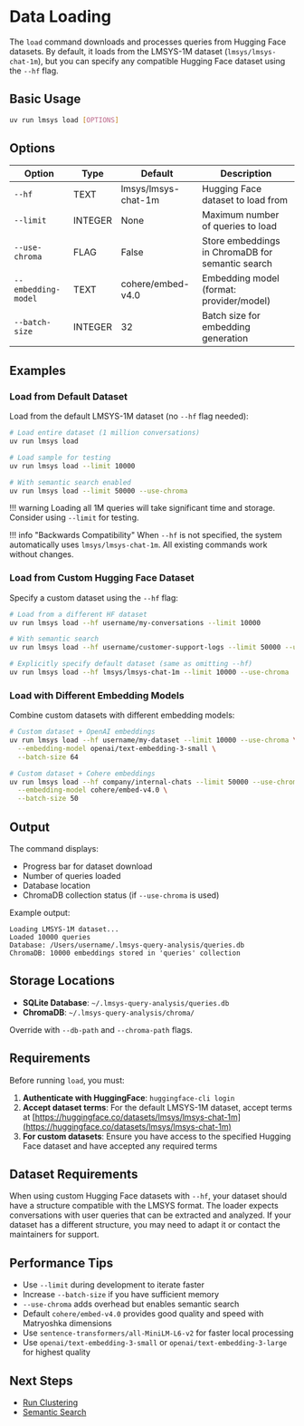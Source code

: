 # Data Loading

The `load` command downloads and processes queries from Hugging Face datasets. By default, it loads from the LMSYS-1M dataset (`lmsys/lmsys-chat-1m`), but you can specify any compatible Hugging Face dataset using the `--hf` flag.

## Basic Usage

```bash
uv run lmsys load [OPTIONS]
```

## Options

| Option | Type | Default | Description |
|--------|------|---------|-------------|
| `--hf` | TEXT | lmsys/lmsys-chat-1m | Hugging Face dataset to load from |
| `--limit` | INTEGER | None | Maximum number of queries to load |
| `--use-chroma` | FLAG | False | Store embeddings in ChromaDB for semantic search |
| `--embedding-model` | TEXT | cohere/embed-v4.0 | Embedding model (format: provider/model) |
| `--batch-size` | INTEGER | 32 | Batch size for embedding generation |

## Examples

### Load from Default Dataset

Load from the default LMSYS-1M dataset (no `--hf` flag needed):

```bash
# Load entire dataset (1 million conversations)
uv run lmsys load

# Load sample for testing
uv run lmsys load --limit 10000

# With semantic search enabled
uv run lmsys load --limit 50000 --use-chroma
```

!!! warning
    Loading all 1M queries will take significant time and storage. Consider using `--limit` for testing.

!!! info "Backwards Compatibility"
    When `--hf` is not specified, the system automatically uses `lmsys/lmsys-chat-1m`. All existing commands work without changes.

### Load from Custom Hugging Face Dataset

Specify a custom dataset using the `--hf` flag:

```bash
# Load from a different HF dataset
uv run lmsys load --hf username/my-conversations --limit 10000

# With semantic search
uv run lmsys load --hf username/customer-support-logs --limit 50000 --use-chroma

# Explicitly specify default dataset (same as omitting --hf)
uv run lmsys load --hf lmsys/lmsys-chat-1m --limit 10000 --use-chroma
```

### Load with Different Embedding Models

Combine custom datasets with different embedding models:

```bash
# Custom dataset + OpenAI embeddings
uv run lmsys load --hf username/my-dataset --limit 10000 --use-chroma \
  --embedding-model openai/text-embedding-3-small \
  --batch-size 64

# Custom dataset + Cohere embeddings
uv run lmsys load --hf company/internal-chats --limit 50000 --use-chroma \
  --embedding-model cohere/embed-v4.0 \
  --batch-size 50
```


## Output

The command displays:

- Progress bar for dataset download
- Number of queries loaded
- Database location
- ChromaDB collection status (if `--use-chroma` is used)

Example output:

```
Loading LMSYS-1M dataset...
Loaded 10000 queries
Database: /Users/username/.lmsys-query-analysis/queries.db
ChromaDB: 10000 embeddings stored in 'queries' collection
```

## Storage Locations

- **SQLite Database**: `~/.lmsys-query-analysis/queries.db`
- **ChromaDB**: `~/.lmsys-query-analysis/chroma/`

Override with `--db-path` and `--chroma-path` flags.

## Requirements

Before running `load`, you must:

1. **Authenticate with HuggingFace**: `huggingface-cli login`
2. **Accept dataset terms**: For the default LMSYS-1M dataset, accept terms at [https://huggingface.co/datasets/lmsys/lmsys-chat-1m](https://huggingface.co/datasets/lmsys/lmsys-chat-1m)
3. **For custom datasets**: Ensure you have access to the specified Hugging Face dataset and have accepted any required terms

## Dataset Requirements

When using custom Hugging Face datasets with `--hf`, your dataset should have a structure compatible with the LMSYS format. The loader expects conversations with user queries that can be extracted and analyzed. If your dataset has a different structure, you may need to adapt it or contact the maintainers for support.

## Performance Tips

- Use `--limit` during development to iterate faster
- Increase `--batch-size` if you have sufficient memory
- `--use-chroma` adds overhead but enables semantic search
- Default `cohere/embed-v4.0` provides good quality and speed with Matryoshka dimensions
- Use `sentence-transformers/all-MiniLM-L6-v2` for faster local processing
- Use `openai/text-embedding-3-small` or `openai/text-embedding-3-large` for highest quality

## Next Steps

- [Run Clustering](clustering.md)
- [Semantic Search](analysis.md#search)
